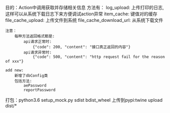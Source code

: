 目的：Action中调用获取并存储相关信息
方法有：
    log_upload: 上传打印的日志,这样可以从系统下载日志下来方便调试action异常
    item_cache: 键值对的缓存
    file_cache_upload: 上传文件到系统
    file_cache_download_url: 从系统下载文件

    注意：
        每种方法返回格式都是:
            api请求正常时:
                {"code": 200, "content": "接口真正返回的内容"}
            api请求异常时:
                {"code": 500, "content": "http request fail for the reason of xxx"}

    add new:
        新增了dbConfig类
        包括方法:
            aePassword
            reportPassword
打包：python3.6 setup_mock.py sdist bdist_wheel
上传到pypi:twine upload dist/* 